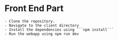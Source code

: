 # Front End Part

```
- Clone the repository.
- Navigate to the client directory
- Install the dependencies using ```npm install```
- Run the webapp using npm run dev
```
